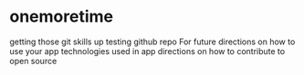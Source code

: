 # onemoretime
getting those git skills up
testing github repo
For future directions on how to use your app
technologies used in app
directions on how to contribute to open source
